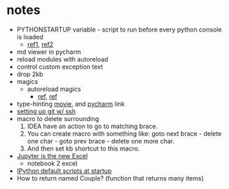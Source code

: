 # notes
* PYTHONSTARTUP variable - script to run before every python console is loaded 
    * [ref1](https://desktop.arcgis.com/en/arcmap/10.3/analyze/executing-tools/modifying-settings.htm), [ref2](https://stackoverflow.com/questions/11124578/automatically-import-modules-when-entering-the-python-or-ipython-interpreter)
* md viewer in pycharm   
* reload modules with autoreload
* control custom exception text
* drop 2kb
* magics
    * autoreload magics
        * [ref](https://ipython.readthedocs.io/en/stable/config/extensions/autoreload.html#autoreload), [ref](https://stackoverflow.com/questions/2534480/proper-way-to-reload-a-python-module-from-the-console)
* type-hinting [movie](https://www.youtube.com/watch?v=JqBCFfiE11g), and [pycharm](https://blog.jetbrains.com/pycharm/2015/11/python-3-5-type-hinting-in-pycharm-5/) link
* [setting up git w/ ssh](http://guganeshan.com/blog/setting-up-git-and-tortoisegit-with-bitbucket-step-by-step.html)
* macro to delete surrounding
    1. IDEA have an action to go to matching brace.
    1. You can create macro with something like: goto next brace - delete one char - goto prev brace - delete one more char.
    1. And then set kb shortcut to this macro.
* [Jupyter is the new Excel](https://towardsdatascience.com/jupyter-is-the-new-excel-but-not-for-your-boss-d24340ebf314)
    * notebook 2 excel
* [IPython default scripts at startup](https://ipython.org/ipython-doc/1/config/overview.html)    
* How to return named Couple? (function that returns many items)